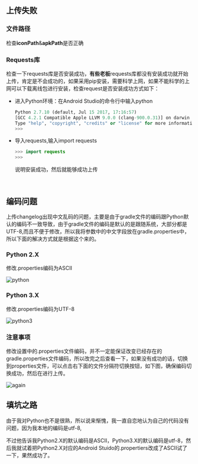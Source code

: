 
## 上传失败

### 文件路径

检查**iconPath**&**apkPath**是否正确

### Requests库

检查一下requests库是否安装成功，**有些老板**requests库都没有安装成功就开始上传，肯定是不会成功的，如果采用pip安装，需要科学上网，如果不能科学的上网可以下载离线包进行安装，检查request是否安装成功方式如下：

- 进入Python环境：在Android Studio的命令行中输入python

  ```python
  Python 2.7.10 (default, Jul 15 2017, 17:16:57) 
  [GCC 4.2.1 Compatible Apple LLVM 9.0.0 (clang-900.0.31)] on darwin
  Type "help", "copyright", "credits" or "license" for more information.
  >>> 
  ```

- 导入requests,输入import requests

  ```java
  >>> import requests
  >>> 
  ```

  说明安装成功，然后就能够成功上传

  ​

## 编码问题

上传changelog出现中文乱码的问题，主要是由于gradle文件的编码跟Python默认的编码不一致导致，由于gradle文件的编码是默认的是跟随系统，大部分都是UTF-8,而且不便于修改，所以我将参数中的中文字段放在gradle.properties中，所以下面的解决方式就是根据这个来的。



### Python 2.X

修改.properties编码为ASCII

![python](http://orbm62bsw.bkt.clouddn.com/python.png)


 ### Python 3.X

 修改.properties编码为UTF-8

![python3](http://orbm62bsw.bkt.clouddn.com/python3.png)

### 注意事项
修改设置中的.properties文件编码，并不一定能保证改变已经存在的gradle.properties文件编码，所以改完之后查看一下，如果没有成功的话，切换到properties文件，可以点击右下面的文件分隔符切换按钮，如下图，确保编码切换成功，然后在进行上传。

![again](http://orbm62bsw.bkt.clouddn.com/again.png)

## 填坑之路

由于我对Python也不是很熟，所以说来惭愧，我一直自恋地认为自己的代码没有问题，因为我本地的编码是utf-8,

不过他告诉我Python2.X的默认编码是ASCII，Python3.X的默认编码是utf-8，然后我就试着把Python2.X对应的Android Stuido的.propertiers改成了ASCII试了一下，果然成功了。
